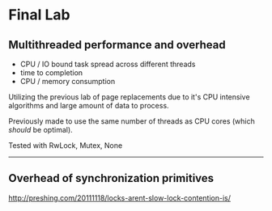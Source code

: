 # Final Lab

## Multithreaded performance and overhead

* CPU / IO bound task spread across different threads
* time to completion
* CPU / memory consumption

Utilizing the previous lab of page replacements due to it's CPU intensive algorithms and large amount of data to process.

Previously made to use the same number of threads as CPU cores (which *should* be optimal).

Tested with RwLock, Mutex, None

---

## Overhead of synchronization primitives

http://preshing.com/20111118/locks-arent-slow-lock-contention-is/
